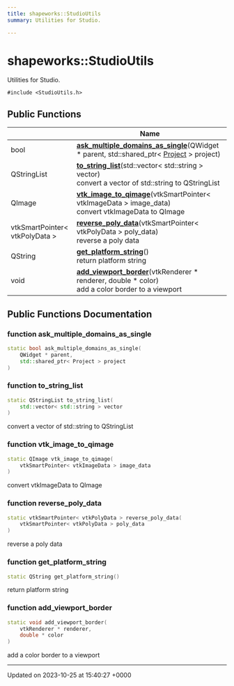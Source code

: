 ```yaml
---
title: shapeworks::StudioUtils
summary: Utilities for Studio. 

---
```


# shapeworks::StudioUtils



Utilities for Studio. 


`#include <StudioUtils.h>`

## Public Functions

|                | Name           |
| -------------- | -------------- |
| bool | **[ask_multiple_domains_as_single](../Classes/classshapeworks_1_1StudioUtils.md#function-ask-multiple-domains-as-single)**(QWidget * parent, std::shared_ptr< [Project](../Classes/classshapeworks_1_1Project.md) > project) |
| QStringList | **[to_string_list](../Classes/classshapeworks_1_1StudioUtils.md#function-to-string-list)**(std::vector< std::string > vector)<br>convert a vector of std::string to QStringList  |
| QImage | **[vtk_image_to_qimage](../Classes/classshapeworks_1_1StudioUtils.md#function-vtk-image-to-qimage)**(vtkSmartPointer< vtkImageData > image_data)<br>convert vtkImageData to QImage  |
| vtkSmartPointer< vtkPolyData > | **[reverse_poly_data](../Classes/classshapeworks_1_1StudioUtils.md#function-reverse-poly-data)**(vtkSmartPointer< vtkPolyData > poly_data)<br>reverse a poly data  |
| QString | **[get_platform_string](../Classes/classshapeworks_1_1StudioUtils.md#function-get-platform-string)**()<br>return platform string  |
| void | **[add_viewport_border](../Classes/classshapeworks_1_1StudioUtils.md#function-add-viewport-border)**(vtkRenderer * renderer, double * color)<br>add a color border to a viewport  |

## Public Functions Documentation

### function ask_multiple_domains_as_single

```cpp
static bool ask_multiple_domains_as_single(
    QWidget * parent,
    std::shared_ptr< Project > project
)
```


### function to_string_list

```cpp
static QStringList to_string_list(
    std::vector< std::string > vector
)
```

convert a vector of std::string to QStringList 

### function vtk_image_to_qimage

```cpp
static QImage vtk_image_to_qimage(
    vtkSmartPointer< vtkImageData > image_data
)
```

convert vtkImageData to QImage 

### function reverse_poly_data

```cpp
static vtkSmartPointer< vtkPolyData > reverse_poly_data(
    vtkSmartPointer< vtkPolyData > poly_data
)
```

reverse a poly data 

### function get_platform_string

```cpp
static QString get_platform_string()
```

return platform string 

### function add_viewport_border

```cpp
static void add_viewport_border(
    vtkRenderer * renderer,
    double * color
)
```

add a color border to a viewport 

-------------------------------

Updated on 2023-10-25 at 15:40:27 +0000